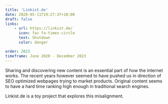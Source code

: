 ```yaml
---
title: 'Linkist.de'
date: 2020-05-11T19:27:37+10:00
draft: false
links:
    - url: https://linkist.de/
      icon: fas fa-times-circle
      text: Shutdown
      color: danger

order: 2023
timeframe: June 2020 - December 2023
---
```


Sharing and discovering new content is an essential part of how the internet works.
The recent years however seemed to have pushed us in direction of SEO optimized webpages trying to market products.
Original content seems to have a hard time ranking high enough in traditional search engines.


Linkist.de is a toy project that explores this misalignment.

